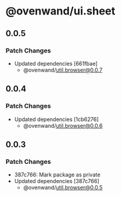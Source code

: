 # @ovenwand/ui.sheet

## 0.0.5

### Patch Changes

- Updated dependencies [661fbae]
  - @ovenwand/util.browser@0.0.7

## 0.0.4

### Patch Changes

- Updated dependencies [1cb6276]
  - @ovenwand/util.browser@0.0.6

## 0.0.3

### Patch Changes

- 387c766: Mark package as private
- Updated dependencies [387c766]
  - @ovenwand/util.browser@0.0.5
